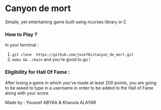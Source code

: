 # Canyon de mort
Simple, yet entertaining game built using ncurses library in C

### How to Play ?
In your terminal : 
1) ```git clone  https://github.com/josef0x/Canyon_de_mort.git```
2) ```make && ./main``` and you're good to go !

### Eligibility for Hall Of Fame :
After losing a game in which you've made at least 200 points,
you are going to be asked to type in a username in order to be added
to the Hall of Fame along with your score.

Made by : Youssef ABYAA & Khaoula ALAYAR
